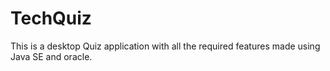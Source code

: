 # TechQuiz
This is a desktop Quiz application with all the required features made using Java SE and oracle.

